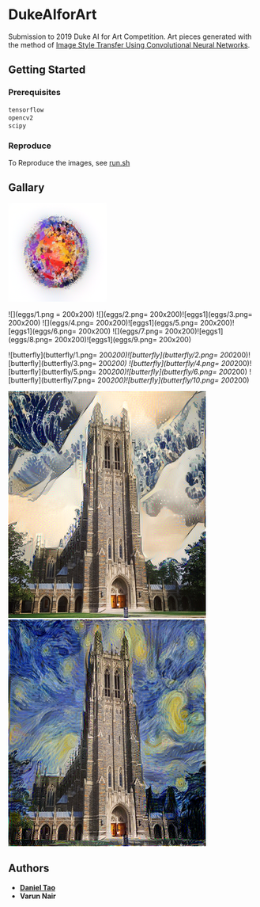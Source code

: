 # DukeAIforArt

Submission to 2019 Duke AI for Art Competition. Art pieces generated with the method of [Image Style Transfer Using Convolutional Neural Networks](https://www.cv-foundation.org/openaccess/content_cvpr_2016/papers/Gatys_Image_Style_Transfer_CVPR_2016_paper.pdf).

## Getting Started

### Prerequisites

```
tensorflow
opencv2
scipy
```

### Reproduce
To Reproduce the images, see [run.sh](https://github.com/danieltao/DukeAIforArt/blob/master/run.sh)


## Gallary
<img src="eggs/1.png" width="200" height="200">

![](eggs/1.png = 200x200)
![](eggs/2.png= 200x200)![eggs1](eggs/3.png= 200x200)
![](eggs/4.png= 200x200)![eggs1](eggs/5.png= 200x200)![eggs1](eggs/6.png= 200x200)
![](eggs/7.png= 200x200)![eggs1](eggs/8.png= 200x200)![eggs1](eggs/9.png= 200x200)

![butterfly](butterfly/1.png= 200*200)![butterfly](butterfly/2.png= 200*200)![butterfly](butterfly/3.png= 200*200)
![butterfly](butterfly/4.png= 200*200)![butterfly](butterfly/5.png= 200*200)![butterfly](butterfly/6.png= 200*200)
![butterfly](butterfly/7.png= 200*200)![butterfly](butterfly/10.png= 200*200)

![Chapel](chapel/japanese_waves_chapel.png)![Chapel](chapel/starry_night_chapel.png)


## Authors

* [**Daniel Tao**](https://www.danieltao.me)
* **Varun Nair**

